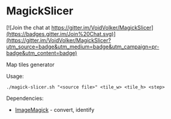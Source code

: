 # MagickSlicer

[![Join the chat at https://gitter.im/VoidVolker/MagickSlicer](https://badges.gitter.im/Join%20Chat.svg)](https://gitter.im/VoidVolker/MagickSlicer?utm_source=badge&utm_medium=badge&utm_campaign=pr-badge&utm_content=badge)

Map tiles generator

Usage: 

    ./magick-slicer.sh "<source file>" <tile_w> <tile_h> <step>

Dependencies:
* [ImageMagick](http://www.imagemagick.org/script/index.php) - convert, identify
